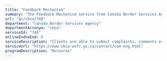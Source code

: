 ```yaml
---
title: "Feedback Mechanism"
summary: "The Feedback Mechanism service from Canada Border Services Agency is not available end-to-end online, according to the GC Service Inventory."
url: "gc/cbsa/748"
department: "Canada Border Services Agency"
departmentAcronym: "cbsa"
serviceId: "748"
onlineEndtoEnd: 0
serviceDescription: "Clients are able to submit complaints, comments or compliments."
serviceUrl: "https://www.cbsa-asfc.gc.ca/contact/com-eng.html"
programDescription: "Recourse"
---
```

